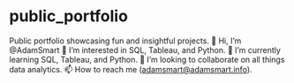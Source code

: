 # public_portfolio
Public portfolio showcasing fun and insightful projects.
👋 Hi, I’m @AdamSmart
👀 I’m interested in SQL, Tableau, and Python.
🌱 I’m currently learning SQL, Tableau, and Python.
💞️ I’m looking to collaborate on all things data analytics.
📫 How to reach me (adamsmart@adamsmart.info).
